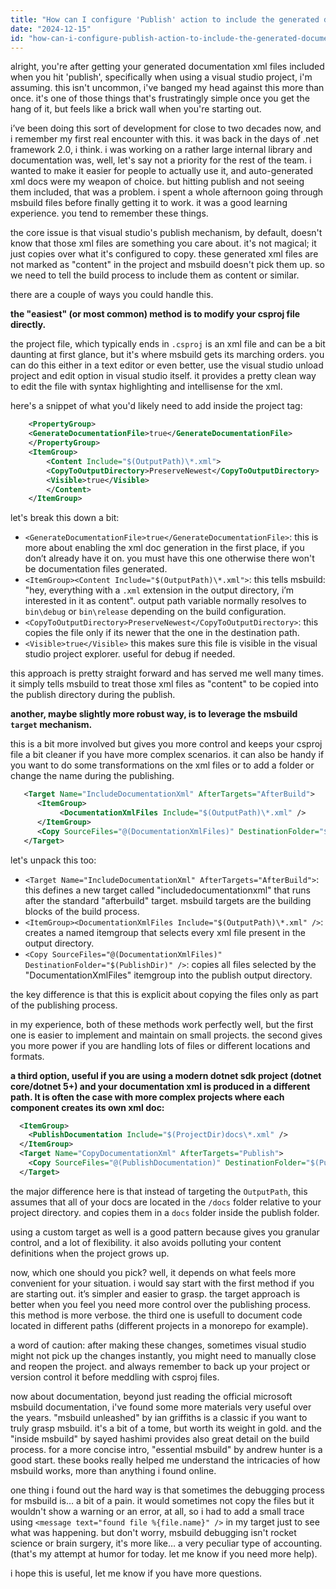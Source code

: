 ```yaml
---
title: "How can I configure 'Publish' action to include the generated documentation XML?"
date: "2024-12-15"
id: "how-can-i-configure-publish-action-to-include-the-generated-documentation-xml"
---
```


alright,  you're after getting your generated documentation xml files included when you hit 'publish', specifically when using a visual studio project, i'm assuming. this isn't uncommon, i've banged my head against this more than once. it's one of those things that's frustratingly simple once you get the hang of it, but feels like a brick wall when you're starting out.

i’ve been doing this sort of development for close to two decades now, and i remember my first real encounter with this. it was back in the days of .net framework 2.0, i think. i was working on a rather large internal library and documentation was, well, let's say not a priority for the rest of the team. i wanted to make it easier for people to actually use it, and auto-generated xml docs were my weapon of choice. but hitting publish and not seeing them included, that was a problem. i spent a whole afternoon going through msbuild files before finally getting it to work. it was a good learning experience. you tend to remember these things.

the core issue is that visual studio's publish mechanism, by default, doesn't know that those xml files are something you care about. it's not magical; it just copies over what it's configured to copy. these generated xml files are not marked as "content" in the project and msbuild doesn't pick them up. so we need to tell the build process to include them as content or similar.

there are a couple of ways you could handle this.

**the "easiest" (or most common) method is to modify your csproj file directly.**

the project file, which typically ends in `.csproj` is an xml file and can be a bit daunting at first glance, but it's where msbuild gets its marching orders. you can do this either in a text editor or even better, use the visual studio unload project and edit option in visual studio itself. it provides a pretty clean way to edit the file with syntax highlighting and intellisense for the xml.

here's a snippet of what you'd likely need to add inside the project tag:

```xml
    <PropertyGroup>
    <GenerateDocumentationFile>true</GenerateDocumentationFile>
    </PropertyGroup>
    <ItemGroup>
        <Content Include="$(OutputPath)\*.xml">
        <CopyToOutputDirectory>PreserveNewest</CopyToOutputDirectory>
        <Visible>true</Visible>
        </Content>
    </ItemGroup>
```

let's break this down a bit:

*   `<GenerateDocumentationFile>true</GenerateDocumentationFile>`: this is more about enabling the xml doc generation in the first place, if you don’t already have it on. you must have this one otherwise there won't be documentation files generated.
*   `<ItemGroup><Content Include="$(OutputPath)\*.xml">`: this tells msbuild: "hey, everything with a `.xml` extension in the output directory, i’m interested in it as content". output path variable normally resolves to `bin\debug` or `bin\release` depending on the build configuration.
*   `<CopyToOutputDirectory>PreserveNewest</CopyToOutputDirectory>`: this copies the file only if its newer that the one in the destination path.
*   `<Visible>true</Visible>` this makes sure this file is visible in the visual studio project explorer. useful for debug if needed.

this approach is pretty straight forward and has served me well many times. it simply tells msbuild to treat those xml files as "content" to be copied into the publish directory during the publish.

**another, maybe slightly more robust way, is to leverage the msbuild `target` mechanism.**

this is a bit more involved but gives you more control and keeps your csproj file a bit cleaner if you have more complex scenarios. it can also be handy if you want to do some transformations on the xml files or to add a folder or change the name during the publishing.

```xml
   <Target Name="IncludeDocumentationXml" AfterTargets="AfterBuild">
      <ItemGroup>
           <DocumentationXmlFiles Include="$(OutputPath)\*.xml" />
      </ItemGroup>
      <Copy SourceFiles="@(DocumentationXmlFiles)" DestinationFolder="$(PublishDir)" />
   </Target>
```

let's unpack this too:

*   `<Target Name="IncludeDocumentationXml" AfterTargets="AfterBuild">`: this defines a new target called "includedocumentationxml" that runs after the standard "afterbuild" target. msbuild targets are the building blocks of the build process.
*   `<ItemGroup><DocumentationXmlFiles Include="$(OutputPath)\*.xml" />`: creates a named itemgroup that selects every xml file present in the output directory.
*  `<Copy SourceFiles="@(DocumentationXmlFiles)" DestinationFolder="$(PublishDir)" />`: copies all files selected by the "DocumentationXmlFiles" itemgroup into the publish output directory.

the key difference is that this is explicit about copying the files only as part of the publishing process.

in my experience, both of these methods work perfectly well, but the first one is easier to implement and maintain on small projects. the second gives you more power if you are handling lots of files or different locations and formats.

**a third option, useful if you are using a modern dotnet sdk project (dotnet core/dotnet 5+) and your documentation xml is produced in a different path. It is often the case with more complex projects where each component creates its own xml doc:**

```xml
  <ItemGroup>
    <PublishDocumentation Include="$(ProjectDir)docs\*.xml" />
  </ItemGroup>
  <Target Name="CopyDocumentationXml" AfterTargets="Publish">
    <Copy SourceFiles="@(PublishDocumentation)" DestinationFolder="$(PublishDir)/docs" />
  </Target>
```

the major difference here is that instead of targeting the `OutputPath`, this assumes that all of your docs are located in the `/docs` folder relative to your project directory. and copies them in a `docs` folder inside the publish folder.

using a custom target as well is a good pattern because gives you granular control, and a lot of flexibility. it also avoids polluting your content definitions when the project grows up.

now, which one should you pick? well, it depends on what feels more convenient for your situation. i would say start with the first method if you are starting out. it’s simpler and easier to grasp. the target approach is better when you feel you need more control over the publishing process. this method is more verbose. the third one is usefull to document code located in different paths (different projects in a monorepo for example).

a word of caution: after making these changes, sometimes visual studio might not pick up the changes instantly, you might need to manually close and reopen the project. and always remember to back up your project or version control it before meddling with csproj files.

now about documentation, beyond just reading the official microsoft msbuild documentation, i've found some more materials very useful over the years. "msbuild unleashed" by ian griffiths is a classic if you want to truly grasp msbuild. it's a bit of a tome, but worth its weight in gold. and the "inside msbuild" by sayed hashimi provides also great detail on the build process. for a more concise intro, "essential msbuild" by andrew hunter is a good start. these books really helped me understand the intricacies of how msbuild works, more than anything i found online.

one thing i found out the hard way is that sometimes the debugging process for msbuild is… a bit of a pain. it would sometimes not copy the files but it wouldn't show a warning or an error, at all, so i had to add a small trace using `<message text="found file %{file.name}" />` in my target just to see what was happening. but don't worry, msbuild debugging isn't rocket science or brain surgery, it's more like… a very peculiar type of accounting. (that's my attempt at humor for today. let me know if you need more help).

i hope this is useful, let me know if you have more questions.
